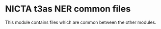# NICTA t3as NER common files

This module contains files which are common between the other modules.
